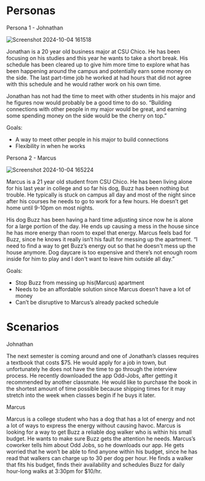 # Personas

Persona 1 - Johnathan

![Screenshot 2024-10-04 161518](https://github.com/user-attachments/assets/06ae3ab2-6935-4028-9aa3-bbf7df4d45d6)

Jonathan is a 20 year old business major at CSU Chico. He has been focusing on his studies and this year he wants to take a short break. His schedule has been cleared up to give him more time to explore what has been happening around the campus and potentially earn some money on the side. The last part-time job he worked at had hours that did not agree with this schedule and he would rather work on his own time.

Jonathan has not had the time to meet with other students in his major and he figures now would probably be a good time to do so. “Building connections with other people in my major would be great, and earning some spending money on the side would be the cherry on top.”

Goals:
  - A way to meet other people in his major to build connections
  - Flexibility in when he works

Persona 2 - Marcus

![Screenshot 2024-10-04 165224](https://github.com/user-attachments/assets/b0d3c767-9a28-4da1-a61c-c6dbfc1c874e)

Marcus is a 21 year old student from CSU Chico. He has been living alone for his last year in college and so far his dog, Buzz has been nothing but trouble. He typically is stuck on campus all day and most of the night since after his courses he needs to go to work for a few hours. He doesn’t get home until 9-10pm on most nights.

His dog Buzz has been having a hard time adjusting since now he is alone for a large portion of the day. He ends up causing a mess in the house since he has more energy than room to expel that energy. Marcus feels bad for Buzz, since he knows it really isn’t his fault for messing up the apartment. “I need to find a way to get Buzz’s energy out so that he doesn't mess up the house anymore. Dog daycare is too expensive and there’s not enough room inside for him to play and I don't want to leave him outside all day.”

Goals:
  - Stop Buzz from messing up his(Marcus) apartment
  - Needs to be an affordable solution since Marcus doesn’t have a lot of money
  - Can’t be disruptive to Marcus’s already packed schedule

# Scenarios

Johnathan

The next semester is coming around and one of Jonathan’s classes requires a textbook that costs $75. He would apply for a job in town, but unfortunately he does not have the time to go through the interview process. He recently downloaded the app Odd-Jobs, after getting it recommended by another classmate. He would like to purchase the book in the shortest amount of time possible because shipping times for it may stretch into the week when classes begin if he buys it later.

Marcus

Marcus is a college student who has a dog that has a lot of energy and not a lot of ways to express the energy without causing havoc. Marcus is looking for a way to get Buzz a reliable dog walker who is within his small budget. He wants to make sure Buzz gets the attention he needs. Marcus’s coworker tells him about Odd Jobs, so he downloads our app. He gets worried that he won’t be able to find anyone within his budget, since he has read that walkers can charge up to 30 per dog per hour. He finds a walker that fits his budget, finds their availability and schedules Buzz for daily hour-long walks at 3:30pm for $10/hr.
